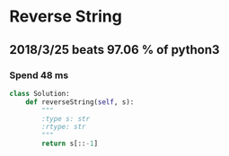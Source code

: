 # Reverse String

## 2018/3/25 beats 97.06 % of python3
### Spend 48 ms
```python
class Solution:
    def reverseString(self, s):
        """
        :type s: str
        :rtype: str
        """
        return s[::-1]
```
